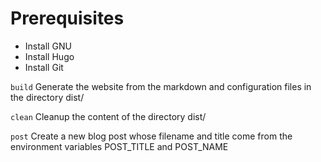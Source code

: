 # Prerequisites

- Install GNU
- Install Hugo
- Install Git

```build``` Generate the website from the markdown and configuration files in the directory dist/

```clean``` Cleanup the content of the directory dist/

```post``` Create a new blog post whose filename and title come from the environment variables POST_TITLE and POST_NAME